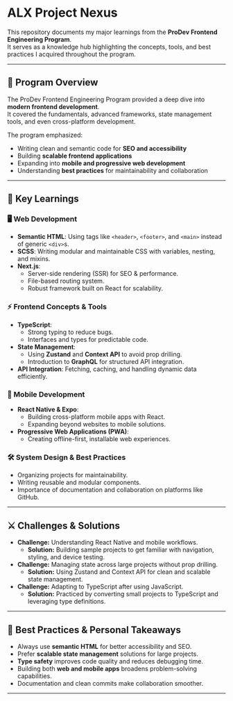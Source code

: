 
# ALX Project Nexus  

This repository documents my major learnings from the **ProDev Frontend Engineering Program**.  
It serves as a knowledge hub highlighting the concepts, tools, and best practices I acquired throughout the program.  

---

## 📌 Program Overview  
The ProDev Frontend Engineering Program provided a deep dive into **modern frontend development**.  
It covered the fundamentals, advanced frameworks, state management tools, and even cross-platform development.  

The program emphasized:  
- Writing clean and semantic code for **SEO and accessibility**  
- Building **scalable frontend applications**  
- Expanding into **mobile and progressive web development**  
- Understanding **best practices** for maintainability and collaboration  

---

## 🚀 Key Learnings  

### 🖥️ Web Development
- **Semantic HTML**: Using tags like `<header>`, `<footer>`, and `<main>` instead of generic `<div>`s.  
- **SCSS**: Writing modular and maintainable CSS with variables, nesting, and mixins.  
- **Next.js**:  
  - Server-side rendering (SSR) for SEO & performance.  
  - File-based routing system.  
  - Robust framework built on React for scalability.  

### ⚡ Frontend Concepts & Tools
- **TypeScript**:  
  - Strong typing to reduce bugs.  
  - Interfaces and types for predictable code.  
- **State Management**:  
  - Using **Zustand** and **Context API** to avoid prop drilling.  
  - Introduction to **GraphQL** for structured API integration.  
- **API Integration**: Fetching, caching, and handling dynamic data efficiently.  

### 📱 Mobile Development
- **React Native & Expo**:  
  - Building cross-platform mobile apps with React.  
  - Expanding beyond websites to mobile solutions.  
- **Progressive Web Applications (PWA)**:  
  - Creating offline-first, installable web experiences.  

### 🛠️ System Design & Best Practices
- Organizing projects for maintainability.  
- Writing reusable and modular components.  
- Importance of documentation and collaboration on platforms like GitHub.  

---

## ⚔️ Challenges & Solutions  
- **Challenge:** Understanding React Native and mobile workflows.  
  - **Solution:** Building sample projects to get familiar with navigation, styling, and device testing.  
- **Challenge:** Managing state across large projects without prop drilling.  
  - **Solution:** Using Zustand and Context API for clean and scalable state management.  
- **Challenge:** Adapting to TypeScript after using JavaScript.  
  - **Solution:** Practiced by converting small projects to TypeScript and leveraging type definitions.  

---

## 🌟 Best Practices & Personal Takeaways  
- Always use **semantic HTML** for better accessibility and SEO.  
- Prefer **scalable state management** solutions for large projects.  
- **Type safety** improves code quality and reduces debugging time.  
- Building both **web and mobile apps** broadens problem-solving capabilities.  
- Documentation and clean commits make collaboration smoother.  

---
